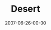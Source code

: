 ---
layout: message
category: message
series: "Fuel"
title: "Desert"
date: 2007-06-26-00-00
message_id: 13
audio: "http://s3.amazonaws.com/crossroads-media/media/legacy/mp3/FUEL_02_06-25-07_Tome.mp3"
audio-duration: "48:01"
explicit: false
---